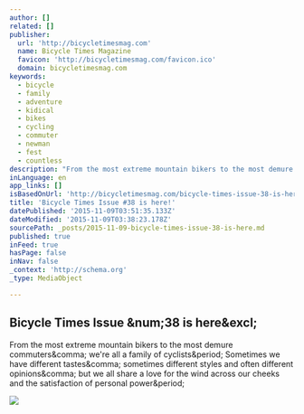 ```yaml
---
author: []
related: []
publisher:
  url: 'http://bicycletimesmag.com'
  name: Bicycle Times Magazine
  favicon: 'http://bicycletimesmag.com/favicon.ico'
  domain: bicycletimesmag.com
keywords:
  - bicycle
  - family
  - adventure
  - kidical
  - bikes
  - cycling
  - commuter
  - newman
  - fest
  - countless
description: "From the most extreme mountain bikers to the most demure commuters, we're all a family of cyclists. Sometimes we have different tastes, sometimes different styles and often different opinions, but we all share a love for the wind across our cheeks and the satisfaction of personal power."
inLanguage: en
app_links: []
isBasedOnUrl: 'http://bicycletimesmag.com/bicycle-times-issue-38-is-here/'
title: 'Bicycle Times Issue #38 is here!'
datePublished: '2015-11-09T03:51:35.133Z'
dateModified: '2015-11-09T03:38:23.178Z'
sourcePath: _posts/2015-11-09-bicycle-times-issue-38-is-here.md
published: true
inFeed: true
hasPage: false
inNav: false
_context: 'http://schema.org'
_type: MediaObject

---
```

<article style=""><h1>Bicycle Times Issue &amp;num;38 is here&amp;excl;</h1><p>From the most extreme mountain bikers to the most demure commuters&amp;comma; we're all a family of cyclists&amp;period; Sometimes we have different tastes&amp;comma; sometimes different styles and often different opinions&amp;comma; but we all share a love for the wind across our cheeks and the satisfaction of personal power&amp;period;</p><img src="http://bicycletimesmag.com/wp-content/uploads/2015/11/bt38_cover.jpg" /></article>